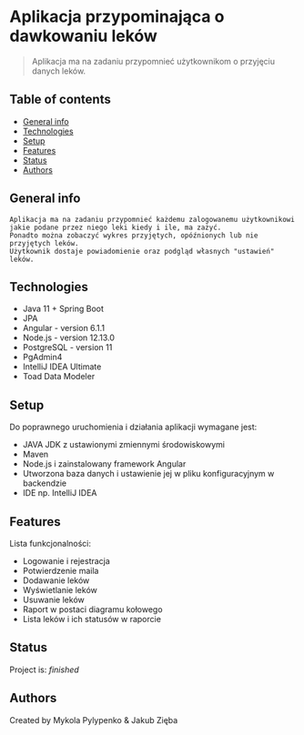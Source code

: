 # Aplikacja przypominająca o dawkowaniu leków
> Aplikacja ma na zadaniu przypomnieć użytkownikom o przyjęciu danych leków.

## Table of contents
* [General info](#general-info)
* [Technologies](#technologies)
* [Setup](#setup)
* [Features](#features)
* [Status](#status)
* [Authors](#authors)

## General info
    Aplikacja ma na zadaniu przypomnieć każdemu zalogowanemu użytkownikowi jakie podane przez niego leki kiedy i ile, ma zażyć.
    Ponadto można zobaczyć wykres przyjętych, opóźnionych lub nie przyjętych leków.
    Użytkownik dostaje powiadomienie oraz podgląd własnych "ustawień" leków.

## Technologies
* Java 11 + Spring Boot
* JPA
* Angular - version 6.1.1
* Node.js - version 12.13.0
* PostgreSQL - version 11
* PgAdmin4
* IntelliJ IDEA Ultimate
* Toad Data Modeler

## Setup
Do poprawnego uruchomienia i działania aplikacji wymagane jest:
* JAVA JDK z ustawionymi zmiennymi środowiskowymi
* Maven
* Node.js i zainstalowany framework Angular
* Utworzona baza danych i ustawienie jej w pliku konfiguracyjnym w backendzie
* IDE np. IntelliJ IDEA

## Features
Lista funkcjonalności:
* Logowanie i rejestracja
* Potwierdzenie maila
* Dodawanie leków
* Wyświetlanie leków
* Usuwanie leków
* Raport w postaci diagramu kołowego
* Lista leków i ich statusów w raporcie

## Status
Project is: _finished_

## Authors
Created by Mykola Pylypenko & Jakub Zięba